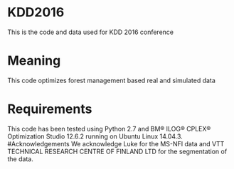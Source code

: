 # KDD2016
This is the code and data used for KDD 2016 conference
# Meaning
This code optimizes forest management based real and simulated data
# Requirements
This code has been tested using Python 2.7 and BM® ILOG® CPLEX® Optimization Studio 12.6.2 running on Ubuntu Linux 14.04.3.
#Acknowledgements
We acknowledge Luke for the MS-NFI data and VTT TECHNICAL RESEARCH CENTRE OF FINLAND LTD for the segmentation of the data.

